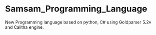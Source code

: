 # Samsam_Programming_Language
New Programming language based on python, C# using Goldparser 5.2v and Calitha engine.
